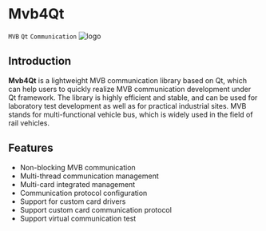 # Mvb4Qt
`MVB` `Qt` `Communication`
![logo](https://github.com/vehicle-net/mvb4qt/blob/master/logo.png)
## Introduction
**Mvb4Qt** is a lightweight MVB communication library based on Qt, which can help users to quickly realize MVB communication development under Qt framework. The library is highly efficient and stable, and can be used for laboratory test development as well as for practical industrial sites. MVB stands for multi-functional vehicle bus, which is widely used in the field of rail vehicles.
## Features
* Non-blocking MVB communication
* Multi-thread communication management
* Multi-card integrated management
* Communication protocol configuration
* Support for custom card drivers
* Support custom card communication protocol
* Support virtual communication test
